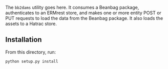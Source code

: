 The `bb2dams` utility goes here. It consumes a Beanbag package, authenticates 
to an ERMrest store, and makes one or more entity POST or PUT requests to load
the data from the Beanbag package. It also loads the assets to a Hatrac store.

## Installation

From this directory, run:

`python setup.py install`

